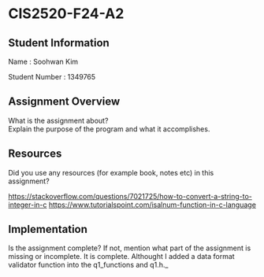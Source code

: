 # CIS2520-F24-A2

## Student Information 
Name : Soohwan Kim

Student Number : 1349765

## Assignment Overview
What is the assignment about?  
Explain the purpose of the program and what it accomplishes.

## Resources 
Did you use any resources (for example book, notes etc) in this assignment?

https://stackoverflow.com/questions/7021725/how-to-convert-a-string-to-integer-in-c
https://www.tutorialspoint.com/isalnum-function-in-c-language

## Implementation
Is the assignment complete? If not, mention what part of the assignment is missing or incomplete.
It is complete. Althought I added a data format validator function into the q1_functions and q1.h._
